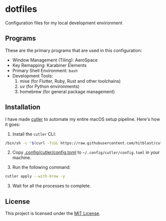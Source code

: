 # dotfiles

Configuration files for my local development environment

## Programs

These are the primary programs that are used in this configuration:

- Window Management (Tiling): AeroSpace
- Key Remapping: Karabiner Elements
- Primary Shell Environment: `bash`
- Development Tools:
  1. mise (for Flutter, Ruby, Rust and other toolchains)
  2. uv (for Python environments)
  3. homebrew (for general package management)

## Installation

I have made [cutler](https://hitblast.github.io/cutler) to automate my entire macOS setup pipeline. Here's how it goes:

1. Install the `cutler` CLI:

```bash
/bin/sh -c "$(curl -fsSL https://raw.githubusercontent.com/hitblast/cutler/main/install.sh)"
```

2. Copy [.config/cutler/config.toml](https://github.com/hitblast/dotfiles/blob/master/.config/cutler/config.toml) to `~/.config/cutler/config.toml` in your machine.

3. Run the following command:

```bash
cutler apply --with-brew -y
```

3. Wait for all the processes to complete.

## License

This project is licensed under the [MIT License](./LICENSE).

